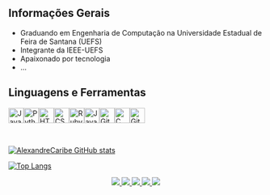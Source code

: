 ## Informações Gerais
<ul>
    <li>Graduando em Engenharia de Computação na Universidade Estadual de Feira de Santana (UEFS)</li>
    <li>Integrante da IEEE-UEFS</li>
    <li>Apaixonado por tecnologia</li>
    <li>...</li>
</ul>

## Linguagens e Ferramentas
<img alt="JavaScript" width="30px" src="https://www.flaticon.com/svg/static/icons/svg/919/919828.svg"/><img alt="Python" width="30px" src="https://www.flaticon.com/svg/static/icons/svg/919/919852.svg"/><img alt="HTML" width="30px" src="https://www.flaticon.com/svg/static/icons/svg/919/919827.svg"/><img alt="CSS" width="30px" src="https://www.flaticon.com/svg/static/icons/svg/919/919826.svg"/><img alt="Ruby" width="30px" src="https://www.flaticon.com/svg/static/icons/svg/919/919842.svg"/><img alt="Java" width="30px" src="https://www.flaticon.com/svg/static/icons/svg/919/919854.svg"/><img alt="Github" width="30px" src="https://www.flaticon.com/svg/static/icons/svg/919/919847.svg"/><img alt="C" width="30px" src="https://www.flaticon.com/svg/static/icons/svg/919/919839.svg"/><img alt="Git" width="30px" src="https://git-scm.com/images/logos/downloads/Git-Icon-1788C.png"/>

</br>

[![AlexandreCaribe GitHub stats](https://github-readme-stats.vercel.app/api?username=AlexandreCaribe&show_icons=true&theme=dark)](https://github.com/AlexandreCaribe/github-readme-stats)

[![Top Langs](https://github-readme-stats.vercel.app/api/top-langs/?username=AlexandreCaribe&layout=compact&theme=dark)](https://github.com/AlexandreCaribe/github-readme-stats)

<p align='center'>
  <a href="https://www.linkedin.com/in/alexandre-carib%C3%A9-30bb89198/">
    <img src="https://img.shields.io/badge/LinkedIn-0077B5?style=for-the-badge&logo=linkedin&logoColor=white" />
  </a>
  <a href="https://www.facebook.com/alexandre.caribe.73">
    <img src="https://img.shields.io/badge/facebook-%230077B5.svg?&style=for-the-badge&logo=facebook&logoColor=white" />
  </a>
  <a href="https://www.instagram.com/alexandre.caribe.73/">
    <img src="https://img.shields.io/badge/instagram-E4405F?style=for-the-badge&logo=instagram&logoColor=white" />
  </a>
  <a href="https://twitter.com/xyksper">
    <img src="https://img.shields.io/badge/twitter-1DA1F2?style=for-the-badge&logo=twitter&logoColor=white" /> 
  </a>
  <a href="mailto:alexandre.s.caribe@outlook.com">
    <img src="https://img.shields.io/badge/outlook-%230077B5.svg?&style=for-the-badge&logo=gmail&logoColor=white" /> 
  </a>
</p>

